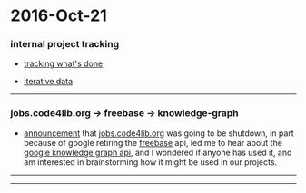 2016-Oct-21
============

### internal project tracking

- [tracking what's done](https://github.com/Brown-University-Library/bell/blob/master/README.md)

- [iterative data](https://github.com/Brown-University-Library/bell/tree/master/data)

---

### jobs.code4lib.org -> freebase -> knowledge-graph

- [announcement](https://lists.clir.org/cgi-bin/wa?A2=ind1610&L=CODE4LIB&F=&S=&P=58578) that [jobs.code4lib.org](http://jobs.code4lib.org) was going to be shutdown, in part because of google retiring the [freebase](https://en.wikipedia.org/wiki/Freebase) api, led me to hear about the [google knowledge graph api](https://developers.google.com/knowledge-graph/), and I wondered if anyone has used it, and am interested in brainstorming how it might be used in our projects.

---

---
